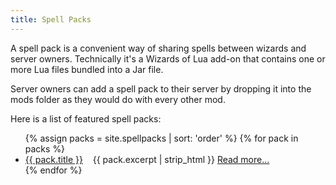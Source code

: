 ```yaml
---
title: Spell Packs
---
```


A spell pack is a convenient way of sharing spells between wizards and server owners.
Technically it's a Wizards of Lua add-on that contains one or more Lua files bundled into a Jar file.

Server owners can add a spell pack to their server by dropping it into the mods folder as they would do with every other mod.

Here is a list of featured spell packs:

<ul>
{% assign packs = site.spellpacks | sort: 'order' %}
{% for pack in packs %}
  <li>
    <a href="{{ pack.url }}">{{ pack.title }}</a>&nbsp;&nbsp;&nbsp;
    {{ pack.excerpt | strip_html }} <a href="{{ pack.url }}"> Read&nbsp;more...</a>
  </li>
{% endfor %}
</ul>
